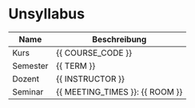 # Unsyllabus

| Name          | Beschreibung                     |
|---------------|----------------------------------|
| Kurs          | {{ COURSE_CODE }}                |
| Semester      | {{ TERM }}                       |
| Dozent        | {{ INSTRUCTOR }}                 |
| Seminar       | {{ MEETING_TIMES }}: {{ ROOM }}  |


